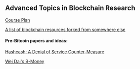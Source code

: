 ## Advanced Topics in Blockchain Research  
  
[Course Plan](https://github.com/noonespecial009/advanced_topics_in_blockchain_research/blob/master/course-plan.md)
  
[A list of blockchain resources forked from somewhere else](https://github.com/noonespecial009/Blockchain)  

#### Pre-Bitcoin papers and ideas:  

[Hashcash: A Denial of Service Counter-Measure](https://github.com/noonespecial009/advanced_topics_in_blockchain_research/blob/master/papers/pre-bitcoin/hashcash.pdf)

[Wei Dai's B-Money](https://github.com/noonespecial009/advanced_topics_in_blockchain_research/blob/master/papers/pre-bitcoin/wei_dai_bmoney.txt)


